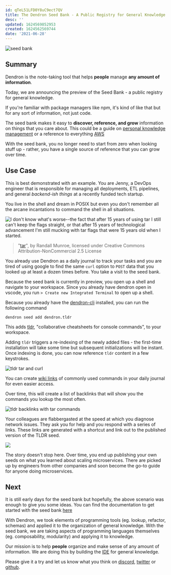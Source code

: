```yaml
---
id: qTeL51LFD0Y8uC9ect7QV
title: The Dendron Seed Bank - A Public Registry for General Knowledge
desc: ''
updated: 1624569852953
created: 1624562569744
date: '2021-06-28'
---
```


![seed bank](https://org-dendron-public-assets.s3.amazonaws.com/images/markus-spiske-4PG6wLlVag4-unsplash.jpg)


## Summary
Dendron is the note-taking tool that helps **people** manage **any amount of information**. 

Today, we are announcing the preview of the Seed Bank - a public registry for general knowledge. 

If you're familiar with package managers like npm, it's kind of like that but for any sort of information, not just code.

The seed bank makes it easy to **discover, reference, and grow** information on things that you care about. This could be a guide on [personal knowledge management](http://pkm.dendron.so/) or a reference to everything [AWS](https://aws.dendron.so/)

With the seed bank, you no longer need to start from zero when looking stuff up - rather, you have a single source of reference that you can grow over time.

## Use Case

This is best demonstrated with an example. You are Jenny, a DevOps engineer that is responsible for managing all deployments, ETL pipelines, and general *backend-ish things* at a recently funded tech startup. 

You live in the shell and dream in POSIX but even you don't remember all the arcane incantations to command the shell in all situations.

![I don't know what's worse--the fact that after 15 years of using tar I still can't keep the flags straight, or that after 15 years of technological advancement I'm still mucking with tar flags that were 15 years old when I started.](https://imgs.xkcd.com/comics/tar.png)
> "[tar](https://xkcd.com/1168/)", by Randall Munroe, licensed under Creative Commons Attribution-NonCommercial 2.5 License

You already use Dendron as a daily journal to track your tasks and you are tired of using google to find the same `curl` option to `POST` data that you looked up at least a dozen times before. You take a visit to the seed bank. 

Because the seed bank is currently in preview, you open up a shell and navigate to your workspace. Since you already have dendron open in vscode, you run `> Create new Integrated Terminal` to open up a shell. 

Because you already have the [dendron-cli](https://wiki.dendron.so/notes/23a1b942-99af-45c8-8116-4f4bb7dccd21.html) installed, you can run the following command

```
dendron seed add dendron.tldr
```

This adds [tldr](https://github.com/tldr-pages/tldr), "collaborative cheatsheets for console commands", to your workspace. 

Adding `tldr` triggers a re-indexing of the newly added files  - the first-time installation will take some time but subsequent initializations will be instant. Once indexing is done, you can now reference `tldr` content in a few keystrokes. 

![tldr tar and curl](https://org-dendron-public-assets.s3.amazonaws.com/images/tldr-lookup.gif)

You can create [wiki links](https://wiki.dendron.so/notes/3472226a-ff3c-432d-bf5d-10926f39f6c2.html) of commonly used commands in your daily journal for even easier access.

Over time, this will create a list of backlinks that will show you the commands you lookup the most often.

![tldr backlinks with tar commands](https://org-dendron-public-assets.s3.amazonaws.com/images/tldr-backlinks.gif)

Your colleagues are flabbergasted at the speed at which you diagnose network issues. They ask you for help and you respond with a series of links. These links are generated with a shortcut and link out to the published version of the TLDR seed. 


![](https://org-dendron-public-assets.s3.amazonaws.com/images/tldr-share-link.gif)

The story doesn't stop here. Over time, you end up publishing your own seeds on what you learned about scaling microservices. There are picked up by engineers from other companies and soon become the go-to guide for anyone doing microservices. 

## Next

It is still early days for the seed bank but hopefully, the above scenario was enough to give you some ideas. You can find the documentation to get started with the seed bank [here](https://wiki.dendron.so/notes/6ff8cbb6-e4b8-449b-a967-277b76e4ecef.html)

With Dendron, we took elements of programming tools (eg. lookup, refactor, schemas) and applied it to the organization of general knowledge. With the seed bank, we are taking aspects of programming languages themselves (eg. composability, modularity) and applying it to knowledge. 

Our mission is to help **people** organize and make sense of any amount of information.  We are doing this by building the [IDE](https://en.wikipedia.org/wiki/Integrated_development_environment) for general knowledge.

Please give it a try and let us know what you think on [discord](https://discord.gg/AE3NRw9), [twitter](https://twitter.com/dendronhq) or [github](https://github.com/dendronhq/dendron/discussions).

